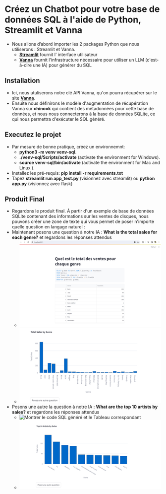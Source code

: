 # **Créez un Chatbot pour votre base de données SQL à l'aide de Python, Streamlit et Vanna**
 - Nous allons d’abord importer les 2 packages Python que nous utiliserons : Streamlit et Vanna.
   - [**Streamlit**](https://streamlit.io/) fournit l' interface utilisateur
   - [**Vanna**](https://vanna.ai/) fournit l'infrastructure nécessaire pour utiliser un LLM (c'est-à-dire une IA) pour générer du SQL
## Installation
 - Ici, nous utuliserons notre clé API Vanna, qu'on pourra récupérer sur le site [**Vanna**](https://vanna.ai/).
 - Ensuite nous définirons le modèle d'augmentation de récupération Vanna sur **chinook** qui contient des métadonnées pour cette base de données, et nous nous connecterons à la base de données SQLite, ce qui nous permettra 
  d'exécuter le SQL généré.

## Executez le projet
 - Par mesure de bonne pratique, créez un environnemnt:
   - **python3 -m venv venv-sql**.
   - **./venv-sql/Scripts/activate** (activate the environment for Windows).
   - **source venv-sql/bin/activate** (activate the environment for Mac and Linux ).
 - Installez les pré-requis: **pip install -r requirements.txt**
 - Tapez **streamlit run app_test.py** (visionnez avec streamlit) ou **python app.py** (visionnez avec flask)

## Produit Final
 - Regardons le produit final. À partir d'un exemple de base de données SQLite contenant des informations sur les ventes de disques,
    nous pouvons créer une zone de texte qui vous permet de poser n'importe quelle question en langage naturel :
- Maintenant posons une question à notre IA : **What is the total sales for each genre?** et regardons les réponses attendus
   - ![Montrer le code SQL généré et le Tableau correspondant](output_question1.PNG)
   - ![Utilisez l'IA pour générer un graphique et l'afficher](graphe-question1.PNG)
- Posons une autre la question à notre IA : **What are the top 10 artists by sales?** et regardons les réponses attendus
  - ![Montrer le code SQL généré et le Tableau correspondant](output_question2.PNG)
  - ![Utilisez l'IA pour générer un graphique et l'afficher](graphe-question2.PNG)
